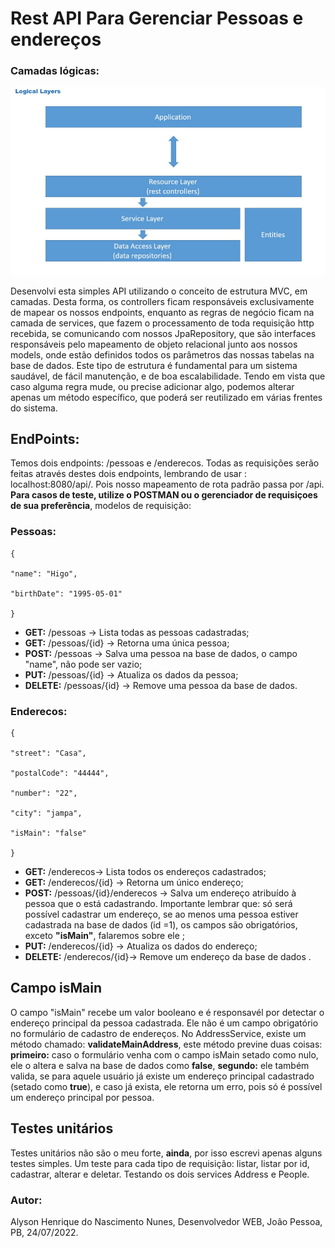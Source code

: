 # Rest API Para Gerenciar Pessoas e endereços
### Camadas lógicas:

<div align="center">
<img src="src/img/estrutura.PNG">
</div>

Desenvolvi esta simples API utilizando o conceito de estrutura MVC, em camadas. Desta forma, os controllers ficam responsáveis exclusivamente de mapear os nossos endpoints, enquanto as regras de negócio ficam na camada de services, que fazem o processamento de toda requisição http recebida, se comunicando com nossos JpaRepository, que são interfaces responsáveis pelo mapeamento de objeto relacional junto aos nossos models, onde estão definidos todos os parâmetros das nossas tabelas na base de dados.
Este tipo de estrutura é fundamental para um sistema saudável, de fácil manutenção, e de boa escalabilidade. Tendo em vista que caso alguma regra mude, ou precise adicionar algo, podemos alterar apenas um método específico, que poderá ser reutilizado em várias frentes do sistema. 


## EndPoints:

Temos dois endpoints: /pessoas  e /enderecos. Todas as requisições serão feitas através destes dois endpoints, lembrando de usar : localhost:8080/api/<endpoint>. Pois nosso mapeamento de rota padrão passa por /api.
**Para casos de teste, utilize o POSTMAN ou o gerenciador de requisiçoes de sua preferência**, modelos de requisição:

### Pessoas:
```shell
{

"name": "Higo",

"birthDate": "1995-05-01"

}
```


 - **GET:** /pessoas -> Lista todas as pessoas cadastradas;
 - **GET:** /pessoas/{id} -> Retorna uma única pessoa;
 - **POST:** /pessoas -> Salva uma pessoa na base de dados, o campo "name", não pode ser vazio;
 - **PUT:** /pessoas/{id} -> Atualiza os dados da pessoa;
 - **DELETE:** /pessoas/{id} -> Remove uma pessoa da base de dados.

### Enderecos:
```shell
{

"street": "Casa",

"postalCode": "44444",

"number": "22",

"city": "jampa",

"isMain": "false"

}
```


 - **GET:** /enderecos-> Lista todos os endereços cadastrados;
 - **GET:** /enderecos/{id} -> Retorna um único endereço;
 - **POST:** /pessoas/{id}/enderecos -> Salva um endereço atribuído à pessoa que o está cadastrando. Importante lembrar que: só será possível cadastrar um endereço, se ao menos uma pessoa estiver cadastrada na base de dados (id =1), os campos são obrigatórios, exceto **"isMain"**, falaremos sobre ele ;
 - **PUT:** /enderecos/{id} -> Atualiza os dados do endereço;
 - **DELETE:** /enderecos/{id}-> Remove um endereço da base de dados
 .
## Campo isMain

O campo "isMain" recebe um valor booleano e é responsavél por detectar o endereço principal da pessoa cadastrada. Ele não é um campo obrigatório no formulário de cadastro de endereços.
No AddressService, existe um método chamado: **validateMainAddress**, este método previne duas coisas: **primeiro:** caso o formulário venha com o campo isMain setado como nulo, ele o altera e salva na base de dados como **false**, **segundo:** ele também valida, se para aquele usuário já existe um endereço principal cadastrado (setado como **true**), e caso já exista, ele retorna um erro, pois só é possível um endereço principal por pessoa.

## Testes unitários

Testes unitários não são o meu forte, **ainda**, por isso escrevi apenas alguns testes simples. Um teste para cada tipo de requisição: listar, listar por id, cadastrar, alterar e deletar. Testando os dois services Address e People.

### Autor:
Alyson Henrique do Nascimento Nunes,
Desenvolvedor WEB,
João Pessoa, PB,
24/07/2022.
